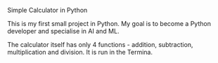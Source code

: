 Simple Calculator in Python

This is my first small project in Python. My goal is to become a Python developer and specialise in AI and ML.

The calculator itself has only 4 functions - addition, subtraction, multiplication and division. It is run in the Termina.
